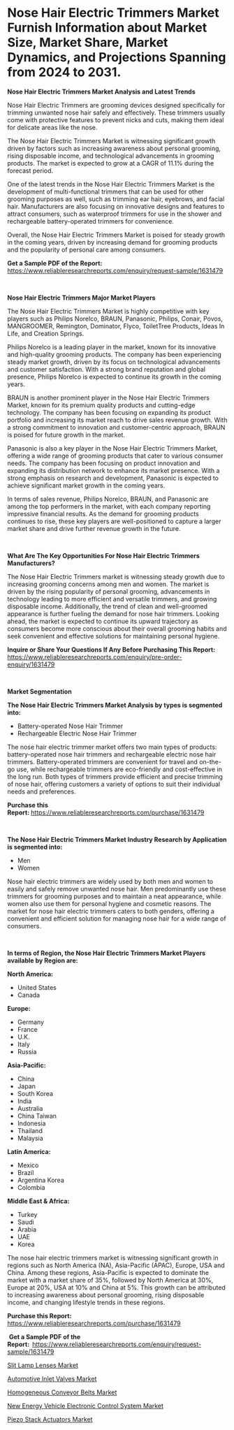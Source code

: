 <p><h1>Nose Hair Electric Trimmers Market Furnish Information about Market Size, Market Share, Market Dynamics, and Projections Spanning from 2024 to 2031.</h1></p><p><strong>Nose Hair Electric Trimmers Market Analysis and Latest Trends</strong></p>
<p><p>Nose Hair Electric Trimmers are grooming devices designed specifically for trimming unwanted nose hair safely and effectively. These trimmers usually come with protective features to prevent nicks and cuts, making them ideal for delicate areas like the nose.</p><p>The Nose Hair Electric Trimmers Market is witnessing significant growth driven by factors such as increasing awareness about personal grooming, rising disposable income, and technological advancements in grooming products. The market is expected to grow at a CAGR of 11.1% during the forecast period.</p><p>One of the latest trends in the Nose Hair Electric Trimmers Market is the development of multi-functional trimmers that can be used for other grooming purposes as well, such as trimming ear hair, eyebrows, and facial hair. Manufacturers are also focusing on innovative designs and features to attract consumers, such as waterproof trimmers for use in the shower and rechargeable battery-operated trimmers for convenience.</p><p>Overall, the Nose Hair Electric Trimmers Market is poised for steady growth in the coming years, driven by increasing demand for grooming products and the popularity of personal care among consumers.</p></p>
<p><strong>Get a Sample PDF of the Report:&nbsp;</strong> <a href="https://www.reliableresearchreports.com/enquiry/request-sample/1631479">https://www.reliableresearchreports.com/enquiry/request-sample/1631479</a></p>
<p>&nbsp;</p>
<p><strong>Nose Hair Electric Trimmers Major Market Players</strong></p>
<p><p>The Nose Hair Electric Trimmers Market is highly competitive with key players such as Philips Norelco, BRAUN, Panasonic, Philips, Conair, Povos, MANGROOMER, Remington, Dominator, Flyco, ToiletTree Products, Ideas In Life, and Creation Springs.</p><p>Philips Norelco is a leading player in the market, known for its innovative and high-quality grooming products. The company has been experiencing steady market growth, driven by its focus on technological advancements and customer satisfaction. With a strong brand reputation and global presence, Philips Norelco is expected to continue its growth in the coming years.</p><p>BRAUN is another prominent player in the Nose Hair Electric Trimmers Market, known for its premium quality products and cutting-edge technology. The company has been focusing on expanding its product portfolio and increasing its market reach to drive sales revenue growth. With a strong commitment to innovation and customer-centric approach, BRAUN is poised for future growth in the market.</p><p>Panasonic is also a key player in the Nose Hair Electric Trimmers Market, offering a wide range of grooming products that cater to various consumer needs. The company has been focusing on product innovation and expanding its distribution network to enhance its market presence. With a strong emphasis on research and development, Panasonic is expected to achieve significant market growth in the coming years.</p><p>In terms of sales revenue, Philips Norelco, BRAUN, and Panasonic are among the top performers in the market, with each company reporting impressive financial results. As the demand for grooming products continues to rise, these key players are well-positioned to capture a larger market share and drive further revenue growth in the future.</p></p>
<p>&nbsp;</p>
<p><strong>What Are The Key Opportunities For Nose Hair Electric Trimmers Manufacturers?</strong></p>
<p><p>The Nose Hair Electric Trimmers market is witnessing steady growth due to increasing grooming concerns among men and women. The market is driven by the rising popularity of personal grooming, advancements in technology leading to more efficient and versatile trimmers, and growing disposable income. Additionally, the trend of clean and well-groomed appearance is further fueling the demand for nose hair trimmers. Looking ahead, the market is expected to continue its upward trajectory as consumers become more conscious about their overall grooming habits and seek convenient and effective solutions for maintaining personal hygiene.</p></p>
<p><strong>Inquire or Share Your Questions If Any Before Purchasing This Report:</strong> <a href="https://www.reliableresearchreports.com/enquiry/pre-order-enquiry/1631479">https://www.reliableresearchreports.com/enquiry/pre-order-enquiry/1631479</a></p>
<p>&nbsp;</p>
<p><strong>Market Segmentation</strong></p>
<p><strong>The Nose Hair Electric Trimmers Market Analysis by types is segmented into:</strong></p>
<p><ul><li>Battery-operated Nose Hair Trimmer</li><li>Rechargeable Electric Nose Hair Trimmer</li></ul></p>
<p><p>The nose hair electric trimmer market offers two main types of products: battery-operated nose hair trimmers and rechargeable electric nose hair trimmers. Battery-operated trimmers are convenient for travel and on-the-go use, while rechargeable trimmers are eco-friendly and cost-effective in the long run. Both types of trimmers provide efficient and precise trimming of nose hair, offering customers a variety of options to suit their individual needs and preferences.</p></p>
<p><strong>Purchase this Report:&nbsp;</strong><a href="https://www.reliableresearchreports.com/purchase/1631479">https://www.reliableresearchreports.com/purchase/1631479</a></p>
<p>&nbsp;</p>
<p><strong>The Nose Hair Electric Trimmers Market Industry Research by Application is segmented into:</strong></p>
<p><ul><li>Men</li><li>Women</li></ul></p>
<p><p>Nose hair electric trimmers are widely used by both men and women to easily and safely remove unwanted nose hair. Men predominantly use these trimmers for grooming purposes and to maintain a neat appearance, while women also use them for personal hygiene and cosmetic reasons. The market for nose hair electric trimmers caters to both genders, offering a convenient and efficient solution for managing nose hair for a wide range of consumers.</p></p>
<p>&nbsp;</p>
<p><strong>In terms of Region, the Nose Hair Electric Trimmers Market Players available by Region are:</strong></p>
<p>
    <p> <strong> North America: </strong>
        <ul>
            <li>United States</li>
            <li>Canada</li>
        </ul>
        </p> 
    <p> <strong> Europe: </strong>
        <ul>
            <li>Germany</li>
            <li>France</li>
            <li>U.K.</li>
            <li>Italy</li>
            <li>Russia</li>
        </ul>
        </p> 
    <p> <strong> Asia-Pacific: </strong>
        <ul>
            <li>China</li>
            <li>Japan</li>
            <li>South Korea</li>
            <li>India</li>
            <li>Australia</li>
            <li>China Taiwan</li>
            <li>Indonesia</li>
            <li>Thailand</li>
            <li>Malaysia</li>
        </ul>
        </p> 
    <p> <strong> Latin America: </strong>
        <ul>
            <li>Mexico</li>
            <li>Brazil</li>
            <li>Argentina Korea</li>
            <li>Colombia</li>
        </ul>
        </p> 
    <p> <strong> Middle East & Africa: </strong>
        <ul>
            <li>Turkey</li>
            <li>Saudi</li>
            <li>Arabia</li>
            <li>UAE</li>
            <li>Korea</li>
        </ul>
    </p>
    </p>
<p><p>The nose hair electric trimmers market is witnessing significant growth in regions such as North America (NA), Asia-Pacific (APAC), Europe, USA and China. Among these regions, Asia-Pacific is expected to dominate the market with a market share of 35%, followed by North America at 30%, Europe at 20%, USA at 10% and China at 5%. This growth can be attributed to increasing awareness about personal grooming, rising disposable income, and changing lifestyle trends in these regions.</p></p>
<p><strong>Purchase this Report: </strong><a href="https://www.reliableresearchreports.com/purchase/1631479">https://www.reliableresearchreports.com/purchase/1631479</a></p>
<p>&nbsp;<strong>Get a Sample PDF of the Report:&nbsp;&nbsp;</strong><a href="https://www.reliableresearchreports.com/enquiry/request-sample/1631479">https://www.reliableresearchreports.com/enquiry/request-sample/1631479</a></p>
<p><strong></strong></p>
<p><p><a href="https://view.publitas.com/reportprime-1/slit-lamp-lenses-market-size-and-examines-its-market-scope-with-a-primary-focus-on-growth-opportunities-and-forecasted-trends-spanning-from-2024-to-2031/">Slit Lamp Lenses Market</a></p><p><a href="https://natural-crush-b99.notion.site/Automotive-Inlet-Valves-Market-Size-Global-Industry-Overview-Market-Segmentation-and-Forecast-202-e9218b28d6fa4d80ad408b883f0bee9a">Automotive Inlet Valves Market</a></p><p><a href="https://gamy-alyssum-396.notion.site/Homogeneous-Conveyor-Belts-Market-Size-Growing-and-Forecasted-for-period-from-2024-2031-and-provid-c362e0bd6c6544f9a46d42acd261da60">Homogeneous Conveyor Belts Market</a></p><p><a href="https://boundless-drawbridge-702.notion.site/New-Energy-Vehicle-Electronic-Control-System-Market-Provides-Detailed-Segmentation-of-this-Market-ba-f42821753ae34465a0634d84a0844ee0">New Energy Vehicle Electronic Control System Market</a></p><p><a href="https://view.publitas.com/reportprime-1/piezo-stack-actuators-market-insights-market-players-and-forecast-till-2031/">Piezo Stack Actuators Market</a></p></p>